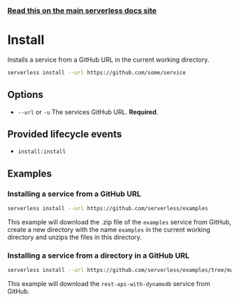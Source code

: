 <!--
title: Serverless Framework Commands - AWS Lambda - Install
menuText: Install
menuOrder: 2
description: Install pre-written AWS Lambda Functions, Events and Resources with the Serverless Framework
layout: Doc
-->

<!-- DOCS-SITE-LINK:START automatically generated  -->
### [Read this on the main serverless docs site](https://www.serverless.com/framework/docs/providers/aws/cli-reference/install)
<!-- DOCS-SITE-LINK:END -->

# Install

Installs a service from a GitHub URL in the current working directory.

```bash
serverless install --url https://github.com/some/service
```

## Options
- `--url` or `-u` The services GitHub URL. **Required**.

## Provided lifecycle events
- `install:install`

## Examples

### Installing a service from a GitHub URL

```bash
serverless install --url https://github.com/serverless/examples
```

This example will download the .zip file of the `examples` service from GitHub, create a new directory with the name `examples` in the current working directory and unzips the files in this directory.

### Installing a service from a directory in a GitHub URL

```bash
serverless install --url https://github.com/serverless/examples/tree/master/rest-api-with-dynamodb
```

This example will download the `rest-api-with-dynamodb` service from GitHub.
